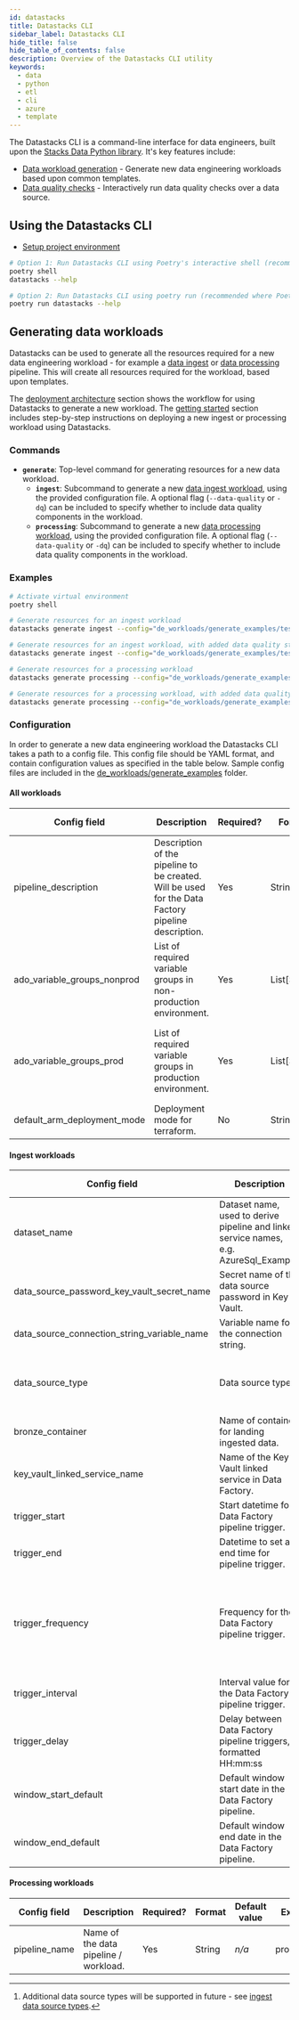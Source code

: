```yaml
---
id: datastacks
title: Datastacks CLI
sidebar_label: Datastacks CLI
hide_title: false
hide_table_of_contents: false
description: Overview of the Datastacks CLI utility
keywords:
  - data
  - python
  - etl
  - cli
  - azure
  - template
---
```


The Datastacks CLI is a command-line interface for data engineers, built upon the [Stacks Data Python library](./stacks_data_utilities.md). It's key features include:

- [Data workload generation](#generating-data-workloads) - Generate new data engineering workloads based upon common templates.
- [Data quality checks](./data_quality_azure.md#interactive-usage) - Interactively run data quality checks over a data source.

## Using the Datastacks CLI

- [Setup project environment](../getting_started/dev_quickstart_data_azure.md)

```bash
# Option 1: Run Datastacks CLI using Poetry's interactive shell (recommended for local development)
poetry shell
datastacks --help

# Option 2: Run Datastacks CLI using poetry run (recommended where Poetry shell cannot be used, e.g. CI/CD pipelines)
poetry run datastacks --help
```

## Generating data workloads

Datastacks can be used to generate all the resources required for a new data engineering workload - for example a [data ingest](./ingest_data_azure.md) or [data processing](./data_processing.md) pipeline. This will create all resources required for the workload, based upon templates.

The [deployment architecture](../architecture/architecture_data_azure.md#data-engineering-workloads) section shows the workflow for using Datastacks to generate a new workload.
The [getting started](../getting_started/getting_started.md) section includes step-by-step instructions on deploying a new ingest or processing workload using Datastacks.

### Commands

- **`generate`**: Top-level command for generating resources for a new data workload.
    - **`ingest`**: Subcommand to generate a new [data ingest workload](./ingest_data_azure.md), using the provided configuration file. A optional flag (`--data-quality` or `-dq`) can be included to specify whether to include data quality components in the workload.
    - **`processing`**: Subcommand to generate a new [data processing workload](./data_processing.md), using the provided configuration file. A optional flag (`--data-quality` or `-dq`) can be included to specify whether to include data quality components in the workload.

### Examples

```bash
# Activate virtual environment
poetry shell

# Generate resources for an ingest workload
datastacks generate ingest --config="de_workloads/generate_examples/test_config_ingest.yaml"

# Generate resources for an ingest workload, with added data quality steps
datastacks generate ingest --config="de_workloads/generate_examples/test_config_ingest.yaml" --data-quality

# Generate resources for a processing workload
datastacks generate processing --config="de_workloads/generate_examples/test_config_processing.yaml"

# Generate resources for a processing workload, with added data quality steps
datastacks generate processing --config="de_workloads/generate_examples/test_config_processing.yaml" --data-quality
```

### Configuration

In order to generate a new data engineering workload the Datastacks CLI takes a path to a config file. This config file should be YAML format, and contain configuration values as specified in the table below. Sample config files are included in the [de_workloads/generate_examples](https://github.com/ensono/stacks-azure-data/tree/main/de_workloads/generate_examples) folder.

#### All workloads

| Config field | Description | Required? | Format | Default value | Example value |
| --------------------------------------------- | ----------------------------------------------------------------- | --------------- | ------------ | ------------------- | ------------------- |
| pipeline_description | Description of the pipeline to be created. Will be used for the Data Factory pipeline description. | Yes | String | _n/a_ | "Ingest from demo Azure SQL database using ingest config file." |
| ado_variable_groups_nonprod | List of required variable groups in non-production environment. | Yes | List[String] | _n/a_ | - amido-stacks-de-pipeline-nonprod<br />- stacks-credentials-nonprod-kv |
| ado_variable_groups_prod | List of required variable groups in production environment. | Yes | List[String] | _n/a_ | - amido-stacks-de-pipeline-prod<br />- stacks-credentials-prod-kv |
| default_arm_deployment_mode | Deployment mode for terraform. | No | String | "Incremental" | Incremental |

#### Ingest workloads

| Config field | Description | Required? | Format | Default value | Example value |
| --------------------------------------------- | ----------------------------------------------------------------- | --------------- | ------------ | ------------------- | ------------------- |
| dataset_name | Dataset name, used to derive pipeline and linked service names, e.g. AzureSql_Example. | Yes | String | _n/a_ | azure_sql_demo |
| data_source_password_key_vault_secret_name | Secret name of the data source password in Key Vault. | Yes | String | _n/a_ | sql-password |
| data_source_connection_string_variable_name | Variable name for the connection string. | Yes | String | _n/a_ | sql_connection |
| data_source_type | Data source type. | Yes | String<br /><br />Allowed values[^1]:<br />"azure_sql" | _n/a_ | azure_sql |
| bronze_container | Name of container for landing ingested data. | No | String | raw | raw |
| key_vault_linked_service_name | Name of the Key Vault linked service in Data Factory. | No | String | ls_KeyVault | ls_KeyVault |
| trigger_start | Start datetime for Data Factory pipeline trigger. | No | Datetime | _n/a_ | 2010-01-01T00:00:00Z |
| trigger_end | Datetime to set as end time for pipeline trigger. | No | Datetime | _n/a_ | 2011-12-31T23:59:59Z |
| trigger_frequency | Frequency for the Data Factory pipeline trigger. | No | String<br /><br />Allowed values:<br />"Minute"<br />"Hour"<br />"Day"<br />"Week"<br />"Month" | "Month" | Month |
| trigger_interval | Interval value for the Data Factory pipeline trigger. | No | Integer | 1 | 1 |
| trigger_delay | Delay between Data Factory pipeline triggers, formatted HH:mm:ss | No | String | "02:00:00" | 02:00:00 |
| window_start_default | Default window start date in the Data Factory pipeline. | No | Date | "2010-01-01" | 2010-01-01 |
| window_end_default | Default window end date in the Data Factory pipeline. | No | Date | "2010-01-31" | 2010-01-31 |

[^1]: Additional data source types will be supported in future - see [ingest data source types](./ingest_data_azure.md#data-source-types).

#### Processing workloads

| Config field | Description | Required? | Format | Default value | Example value |
| --------------------------------------------- | ----------------------------------------------------------------- | --------------- | ------------ | ------------------- | ------------------- |
| pipeline_name | Name of the data pipeline / workload. | Yes | String | _n/a_ | processing_demo |

